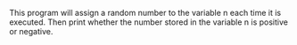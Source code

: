This program will assign a random number to the variable n each time it is executed. Then print whether the number stored in the variable n is positive or negative.
